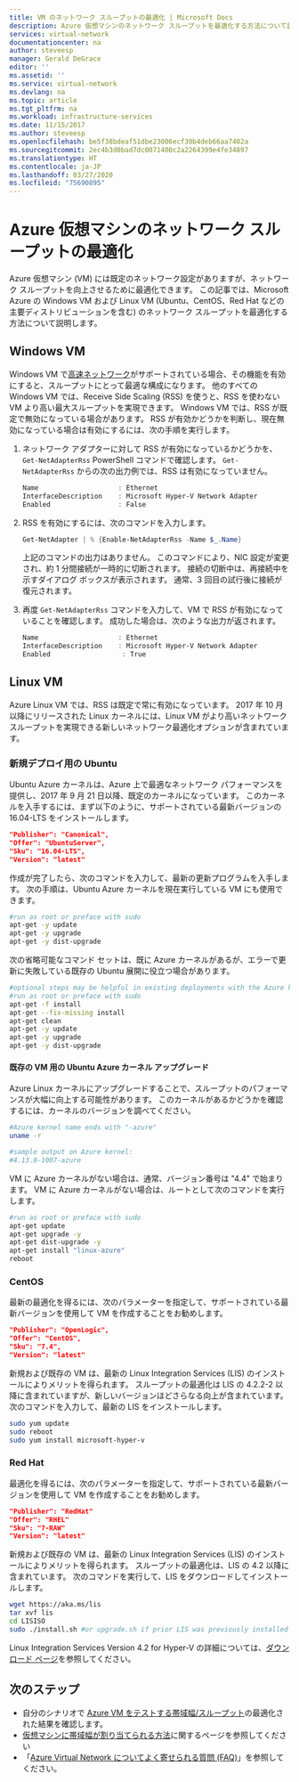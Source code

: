 ```yaml
---
title: VM のネットワーク スループットの最適化 | Microsoft Docs
description: Azure 仮想マシンのネットワーク スループットを最適化する方法について説明します。
services: virtual-network
documentationcenter: na
author: steveesp
manager: Gerald DeGrace
editor: ''
ms.assetid: ''
ms.service: virtual-network
ms.devlang: na
ms.topic: article
ms.tgt_pltfrm: na
ms.workload: infrastructure-services
ms.date: 11/15/2017
ms.author: steveesp
ms.openlocfilehash: be5f38bdeaf51dbe23006ecf30b4deb66aa7402a
ms.sourcegitcommit: 2ec4b3d0bad7dc0071400c2a2264399e4fe34897
ms.translationtype: HT
ms.contentlocale: ja-JP
ms.lasthandoff: 03/27/2020
ms.locfileid: "75690895"
---
```

# <a name="optimize-network-throughput-for-azure-virtual-machines"></a>Azure 仮想マシンのネットワーク スループットの最適化

Azure 仮想マシン (VM) には既定のネットワーク設定がありますが、ネットワーク スループットを向上させるために最適化できます。 この記事では、Microsoft Azure の Windows VM および Linux VM (Ubuntu、CentOS、Red Hat などの主要ディストリビューションを含む) のネットワーク スループットを最適化する方法について説明します。

## <a name="windows-vm"></a>Windows VM

Windows VM で[高速ネットワーク](create-vm-accelerated-networking-powershell.md)がサポートされている場合、その機能を有効にすると、スループットにとって最適な構成になります。 他のすべての Windows VM では、Receive Side Scaling (RSS) を使うと、RSS を使わない VM より高い最大スループットを実現できます。 Windows VM では、RSS が既定で無効になっている場合があります。 RSS が有効かどうかを判断し、現在無効になっている場合は有効にするには、次の手順を実行します。

1. ネットワーク アダプターに対して RSS が有効になっているかどうかを、`Get-NetAdapterRss` PowerShell コマンドで確認します。 `Get-NetAdapterRss` からの次の出力例では、RSS は有効になっていません。

    ```powershell
    Name                    : Ethernet
    InterfaceDescription    : Microsoft Hyper-V Network Adapter
    Enabled                 : False
    ```
2. RSS を有効にするには、次のコマンドを入力します。

    ```powershell
    Get-NetAdapter | % {Enable-NetAdapterRss -Name $_.Name}
    ```
    上記のコマンドの出力はありません。 このコマンドにより、NIC 設定が変更され、約 1 分間接続が一時的に切断されます。 接続の切断中は、再接続中を示すダイアログ ボックスが表示されます。 通常、3 回目の試行後に接続が復元されます。
3. 再度 `Get-NetAdapterRss` コマンドを入力して、VM で RSS が有効になっていることを確認します。 成功した場合は、次のような出力が返されます。

    ```powershell
    Name                    : Ethernet
    InterfaceDescription    : Microsoft Hyper-V Network Adapter
    Enabled                  : True
    ```

## <a name="linux-vm"></a>Linux VM

Azure Linux VM では、RSS は既定で常に有効になっています。 2017 年 10 月以降にリリースされた Linux カーネルには、Linux VM がより高いネットワーク スループットを実現できる新しいネットワーク最適化オプションが含まれています。

### <a name="ubuntu-for-new-deployments"></a>新規デプロイ用の Ubuntu

Ubuntu Azure カーネルは、Azure 上で最適なネットワーク パフォーマンスを提供し、2017 年 9 月 21 日以降、既定のカーネルになっています。 このカーネルを入手するには、まず以下のように、サポートされている最新バージョンの 16.04-LTS をインストールします。

```json
"Publisher": "Canonical",
"Offer": "UbuntuServer",
"Sku": "16.04-LTS",
"Version": "latest"
```

作成が完了したら、次のコマンドを入力して、最新の更新プログラムを入手します。 次の手順は、Ubuntu Azure カーネルを現在実行している VM にも使用できます。

```bash
#run as root or preface with sudo
apt-get -y update
apt-get -y upgrade
apt-get -y dist-upgrade
```

次の省略可能なコマンド セットは、既に Azure カーネルがあるが、エラーで更新に失敗している既存の Ubuntu 展開に役立つ場合があります。

```bash
#optional steps may be helpful in existing deployments with the Azure kernel
#run as root or preface with sudo
apt-get -f install
apt-get --fix-missing install
apt-get clean
apt-get -y update
apt-get -y upgrade
apt-get -y dist-upgrade
```

#### <a name="ubuntu-azure-kernel-upgrade-for-existing-vms"></a>既存の VM 用の Ubuntu Azure カーネル アップグレード

Azure Linux カーネルにアップグレードすることで、スループットのパフォーマンスが大幅に向上する可能性があります。 このカーネルがあるかどうかを確認するには、カーネルのバージョンを調べてください。

```bash
#Azure kernel name ends with "-azure"
uname -r

#sample output on Azure kernel:
#4.13.0-1007-azure
```

VM に Azure カーネルがない場合は、通常、バージョン番号は "4.4" で始まります。 VM に Azure カーネルがない場合は、ルートとして次のコマンドを実行します。

```bash
#run as root or preface with sudo
apt-get update
apt-get upgrade -y
apt-get dist-upgrade -y
apt-get install "linux-azure"
reboot
```

### <a name="centos"></a>CentOS

最新の最適化を得るには、次のパラメーターを指定して、サポートされている最新バージョンを使用して VM を作成することをお勧めします。

```json
"Publisher": "OpenLogic",
"Offer": "CentOS",
"Sku": "7.4",
"Version": "latest"
```

新規および既存の VM は、最新の Linux Integration Services (LIS) のインストールによりメリットを得られます。 スループットの最適化は LIS の 4.2.2-2 以降に含まれていますが、新しいバージョンほどさらなる向上が含まれています。 次のコマンドを入力して、最新の LIS をインストールします。

```bash
sudo yum update
sudo reboot
sudo yum install microsoft-hyper-v
```

### <a name="red-hat"></a>Red Hat

最適化を得るには、次のパラメーターを指定して、サポートされている最新バージョンを使用して VM を作成することをお勧めします。

```json
"Publisher": "RedHat"
"Offer": "RHEL"
"Sku": "7-RAW"
"Version": "latest"
```

新規および既存の VM は、最新の Linux Integration Services (LIS) のインストールによりメリットを得られます。 スループットの最適化は、LIS の 4.2 以降に含まれています。 次のコマンドを実行して、LIS をダウンロードしてインストールします。

```bash
wget https://aka.ms/lis
tar xvf lis
cd LISISO
sudo ./install.sh #or upgrade.sh if prior LIS was previously installed
```

Linux Integration Services Version 4.2 for Hyper-V の詳細については、[ダウンロード ページ](https://www.microsoft.com/download/details.aspx?id=55106)を参照してください。

## <a name="next-steps"></a>次のステップ
* 自分のシナリオで [Azure VM をテストする帯域幅/スループット](virtual-network-bandwidth-testing.md)の最適化された結果を確認します。
* [仮想マシンに帯域幅が割り当てられる方法](virtual-machine-network-throughput.md)に関するページを参照してください
* 「[Azure Virtual Network についてよく寄せられる質問 (FAQ)](virtual-networks-faq.md)」を参照してください。
